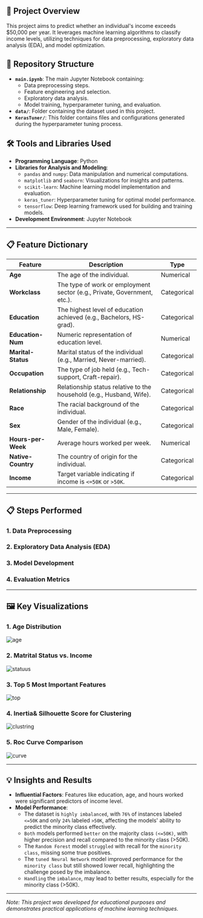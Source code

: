 ## 📝 Project Overview

This project aims to predict whether an individual's income exceeds $50,000 per year. It leverages machine learning algorithms to classify income levels, utilizing techniques for data preprocessing, exploratory data analysis (EDA), and model optimization.

## 📂 Repository Structure

- **`main.ipynb`**: The main Jupyter Notebook containing:
  - Data preprocessing steps.
  - Feature engineering and selection.
  - Exploratory data analysis.
  - Model training, hyperparameter tuning, and evaluation.
- **`data/`**: Folder containing the dataset used in this project.
- **`KerasTuner/`**: This folder contains files and configurations generated during the hyperparameter tuning process.

## 🛠️ Tools and Libraries Used

- **Programming Language**: Python
- **Libraries for Analysis and Modeling**:
  - `pandas` and `numpy`: Data manipulation and numerical computations.
  - `matplotlib` and `seaborn`: Visualizations for insights and patterns.
  - `scikit-learn`: Machine learning model implementation and evaluation.
  - `keras_tuner`: Hyperparameter tuning for optimal model performance.
  - `tensorflow`: Deep learning framework used for building and training models.
- **Development Environment**: Jupyter Notebook

---

## 📋 Feature Dictionary

| **Feature**           | **Description**                                                              | **Type**         |
|------------------------|------------------------------------------------------------------------------|------------------|
| **Age**               | The age of the individual.                                                   | Numerical        |
| **Workclass**         | The type of work or employment sector (e.g., Private, Government, etc.).      | Categorical      |
| **Education**         | The highest level of education achieved (e.g., Bachelors, HS-grad).          | Categorical      |
| **Education-Num**     | Numeric representation of education level.                                   | Numerical        |
| **Marital-Status**    | Marital status of the individual (e.g., Married, Never-married).              | Categorical      |
| **Occupation**        | The type of job held (e.g., Tech-support, Craft-repair).                     | Categorical      |
| **Relationship**      | Relationship status relative to the household (e.g., Husband, Wife).         | Categorical      |
| **Race**              | The racial background of the individual.                                     | Categorical      |
| **Sex**               | Gender of the individual (e.g., Male, Female).                               | Categorical      |
| **Hours-per-Week**    | Average hours worked per week.                                               | Numerical        |
| **Native-Country**    | The country of origin for the individual.                                    | Categorical      |
| **Income**            | Target variable indicating if income is `<=50K` or `>50K`.                  | Categorical      |

---

## 📋 Steps Performed

### 1. Data Preprocessing
### 2. Exploratory Data Analysis (EDA)
### 3. Model Development
### 4. Evaluation Metrics
---

## 🖼️ Key Visualizations

### 1. Age Distribution 
![age](https://github.com/user-attachments/assets/41a93e2c-b5a0-4c07-b99e-abf50714172a)

### 2. Matrital Status vs. Income
![statuus](https://github.com/user-attachments/assets/60773d7a-743f-43fc-87c0-11a5bbfdd126)

### 3. Top 5 Most Important Features
![top](https://github.com/user-attachments/assets/2346fabc-d9b5-4905-add0-5fa944c77dff)

### 4. Inertia& Silhouette Score for Clustering
![clustring](https://github.com/user-attachments/assets/ccc7e89b-a72d-45e0-8887-db61d36fc506)

### 5. Roc Curve Comparison
![curve](https://github.com/user-attachments/assets/90572901-bd3e-48ff-acf5-f1fb616585a5)

---

## 💡 Insights and Results

- **Influential Factors**: Features like education, age, and hours worked were significant predictors of income level.
- **Model Performance**:
  - The dataset is `highly imbalanced`, with `76%` of instances labeled `<=50K` and only `24%` labeled `>50K`, affecting the models' ability to predict the minority class effectively.
  - `Both` models performed `better` on the majority class `(<=50K)`, with higher precision and recall compared to the minority class (>50K).
  - The `Random Forest` model `struggled` with recall for the `minority class`, missing some true positives.
  - The `tuned Neural Network` model improved performance for the `minority class` but still showed lower recall, highlighting the challenge posed by the imbalance.
  - `Handling` the `imbalance`, may lead to better results, especially for the minority class (>50K).
---

*Note: This project was developed for educational purposes and demonstrates practical applications of machine learning techniques.*
```
